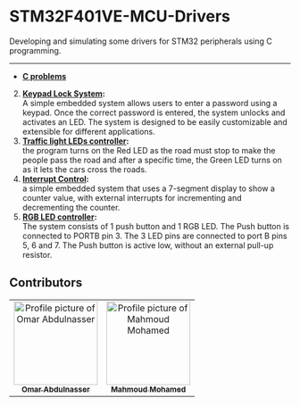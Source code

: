 # STM32F401VE-MCU-Drivers
Developing and simulating some drivers for STM32 peripherals using C programming.

---
- **[C problems](https://github.com/omarshaban02/C_problems)**
2. **[Keypad Lock System](https://github.com/omarshaban02/STM32F401VE-Password_Security_System):**\
A simple embedded system allows users to enter a password using a keypad. Once the correct password is entered,
the system unlocks and activates an LED. The system is designed to be easily customizable and extensible for different applications.
3. **[Traffic light LEDs controller](https://github.com/omarshaban02/STM32F401VE-Traffic_Control_System):**\
the program turns on the Red LED as the road must stop to make the people pass the road and after a specific time, the Green LED turns on as it lets the cars cross the roads.
3. **[Interrupt Control](https://github.com/omarshaban02/STM32F401VE-Interrupt_Control):**\
a simple embedded system that uses a 7-segment display to show a counter value, with external interrupts for incrementing and decrementing the counter.
4. **[RGB LED controller](https://github.com/omarshaban02/STM32F401VE-RGB_LED-Interfacing):**\
The system consists of 1 push button and 1 RGB LED. The Push button is connected to PORTB pin 3.
The 3 LED pins are connected to port B pins 5, 6 and 7. The Push button is active low, without an external pull-up resistor.

## Contributors

<table>
  <tr>
    <td style="text-align: center;">
      <a href="https://github.com/omarnasser0" target="_blank" rel="noopener noreferrer">
        <img src="https://avatars.githubusercontent.com/u/100535160?v=4" width="150" alt="Profile picture of Omar Abdulnasser" style="max-width: 150px;">
        <br>
        <sub><b>Omar Abdulnasser</b></sub>
      </a>
    </td>
    <td style="text-align: center;">
      <a href="https://github.com/Mahmoudm007" target="_blank" rel="noopener noreferrer">
        <img src="https://avatars.githubusercontent.com/u/101353088?v=4" width="150" alt="Profile picture of Mahmoud Mohamed" style="max-width: 150px;">
        <br>
        <sub><b>Mahmoud Mohamed</b></sub>
      </a>
    </td>
  </tr>
</table>
